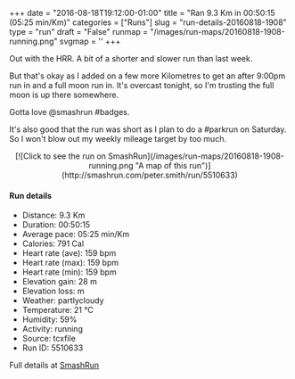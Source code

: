 +++
date = "2016-08-18T19:12:00-01:00"
title = "Ran 9.3 Km in 00:50:15 (05:25 min/Km)"
categories = ["Runs"]
slug = "run-details-20160818-1908"
type = "run"
draft = "False"
runmap = "/images/run-maps/20160818-1908-running.png"
svgmap = '<polyline points="100 41, 98 42, 96 48, 96 48, 93 51, 93 52, 89 56, 87 55, 85 55, 81 59, 77 59, 71 66, 68 69, 66 69, 63 70, 61 70, 55 70, 50 71, 47 70, 43 69, 32 70, 29 68, 28 66, 25 65, 24 64, 10 66, 2 65, 0 65, 0 61, 2 53, 2 50, 1 46, 0 46, 12 45, 14 44, 14 43, 19 42, 16 32, 21 31, 23 33, 26 32, 27 34, 40 33, 52 34, 54 33, 57 30, 60 29, 62 30, 73 29, 77 32, 84 41, 97 44, 100 42">'
+++

Out with the HRR. A bit of a shorter and slower run than last week. 

But that's okay as I added on a few more Kilometres to get an after 9:00pm run in and a full moon run in.  It's overcast tonight, so I'm trusting the full moon is up there somewhere. 

Gotta love @smashrun #badges. 

It's also good that the run was short as I plan to do a #parkrun on Saturday. So I won't blow out my weekly mileage target by too much. 

<!--more-->

<center>
[![Click to see the run on SmashRun](/images/run-maps/20160818-1908-running.png "A map of this run")](http://smashrun.com/peter.smith/run/5510633)
</center>

#### Run details

* Distance: 9.3 Km
* Duration: 00:50:15
* Average pace: 05:25 min/Km
* Calories: 791 Cal
* Heart rate (ave): 159 bpm
* Heart rate (max): 159 bpm
* Heart rate (min): 159 bpm
* Elevation gain: 28 m
* Elevation loss:  m
* Weather: partlycloudy
* Temperature: 21 &deg;C
* Humidity: 59%
* Activity: running
* Source: tcxfile
* Run ID: 5510633

Full details at [SmashRun](http://smashrun.com/peter.smith/run/5510633)